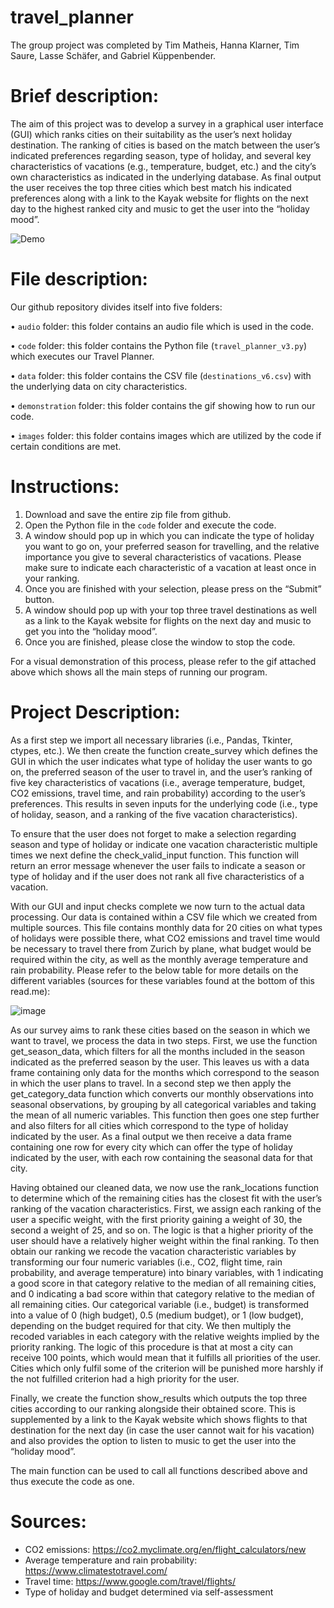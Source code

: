 # travel_planner

The group project was completed by Tim Matheis, Hanna Klarner, Tim Saure, Lasse Schäfer, and Gabriel Küppenbender.

# Brief description:
The aim of this project was to develop a survey in a graphical user interface (GUI) which ranks cities on their suitability as the user’s next holiday destination. The ranking of cities is based on the match between the user’s indicated preferences regarding season, type of holiday, and several key characteristics of vacations (e.g., temperature, budget, etc.) and the city’s own characteristics as indicated in the underlying database. As final output the user receives the top three cities which best match his indicated preferences along with a link to the Kayak website for flights on the next day to the highest ranked city and music to get the user into the “holiday mood”.

![Demo](demonstration/demo.gif)

# File description:
Our github repository divides itself into five folders:

•	`audio` folder: this folder contains an audio file which is used in the code.

•	`code` folder: this folder contains the Python file (`travel_planner_v3.py`) which executes our Travel Planner.

•	`data` folder: this folder contains the CSV file (`destinations_v6.csv`) with the underlying data on city characteristics.

•	`demonstration` folder: this folder contains the gif showing how to run our code.

•	`images` folder: this folder contains images which are utilized by the code if certain conditions are met.

# Instructions:
1.	Download and save the entire zip file from github.
2.	Open the Python file in the `code` folder and execute the code.
3.	A window should pop up in which you can indicate the type of holiday you want to go on, your preferred season for travelling, and the relative importance you give to several characteristics of vacations. Please make sure to indicate each characteristic of a vacation at least once in your ranking.
4.	Once you are finished with your selection, please press on the “Submit” button.
5.	A window should pop up with your top three travel destinations as well as a link to the Kayak website for flights on the next day and music to get you into the “holiday mood”.
6.	Once you are finished, please close the window to stop the code.

For a visual demonstration of this process, please refer to the gif attached above which shows all the main steps of running our program.

# Project Description:
As a first step we import all necessary libraries (i.e., Pandas, Tkinter, ctypes, etc.). We then create the function create_survey which defines the GUI in which the user indicates what type of holiday the user wants to go on, the preferred season of the user to travel in, and the user’s ranking of five key characteristics of vacations (i.e., average temperature, budget, CO2 emissions, travel time, and rain probability) according to the user’s preferences. This results in seven inputs for the underlying code (i.e., type of holiday, season, and a ranking of the five vacation characteristics).

To ensure that the user does not forget to make a selection regarding season and type of holiday or indicate one vacation characteristic multiple times we next define the check_valid_input function. This function will return an error message whenever the user fails to indicate a season or type of holiday and if the user does not rank all five characteristics of a vacation.

With our GUI and input checks complete we now turn to the actual data processing. Our data is contained within a CSV file which we created from multiple sources. This file contains monthly data for 20 cities on what types of holidays were possible there, what CO2 emissions and travel time would be necessary to travel there from Zurich by plane, what budget would be required within the city, as well as the monthly average temperature and rain probability. Please refer to the below table for more details on the different variables (sources for these variables found at the bottom of this read.me):

![image](https://user-images.githubusercontent.com/88341561/173243620-7dd42e26-940b-4211-b2b2-9106d60052d6.png)

As our survey aims to rank these cities based on the season in which we want to travel, we process the data in two steps. First, we use the function get_season_data, which filters for all the months included in the season indicated as the preferred season by the user. This leaves us with a data frame containing only data for the months which correspond to the season in which the user plans to travel. In a second step we then apply the get_category_data function which converts our monthly observations into seasonal observations, by grouping by all categorical variables and taking the mean of all numeric variables. This function then goes one step further and also filters for all cities which correspond to the type of holiday indicated by the user. As a final output we then receive a data frame containing one row for every city which can offer the type of holiday indicated by the user, with each row containing the seasonal data for that city.

Having obtained our cleaned data, we now use the rank_locations function to determine which of the remaining cities has the closest fit with the user’s ranking of the vacation characteristics. First, we assign each ranking of the user a specific weight, with the first priority gaining a weight of 30, the second a weight of 25, and so on. The logic is that a higher priority of the user should have a relatively higher weight within the final ranking. To then obtain our ranking we recode the vacation characteristic variables by transforming our four numeric variables (i.e., CO2, flight time, rain probability, and average temperature) into binary variables, with 1 indicating a good score in that category relative to the median of all remaining cities, and 0 indicating a bad score within that category relative to the median of all remaining cities. Our categorical variable (i.e., budget) is transformed into a value of 0 (high budget), 0.5 (medium budget), or 1 (low budget), depending on the budget required for that city. We then multiply the recoded variables in each category with the relative weights implied by the priority ranking. The logic of this procedure is that at most a city can receive 100 points, which would mean that it fulfills all priorities of the user. Cities which only fulfil some of the criterion will be punished more harshly if the not fulfilled criterion had a high priority for the user.

Finally, we create the function show_results which outputs the top three cities according to our ranking alongside their obtained score. This is supplemented by a link to the Kayak website which shows flights to that destination for the next day (in case the user cannot wait for his vacation) and also provides the option to listen to music to get the user into the “holiday mood”.

The main function can be used to call all functions described above and thus execute the code as one.




# Sources:

- CO2 emissions: https://co2.myclimate.org/en/flight_calculators/new
- Average temperature and rain probability: https://www.climatestotravel.com/
- Travel time: https://www.google.com/travel/flights/
- Type of holiday and budget determined via self-assessment

